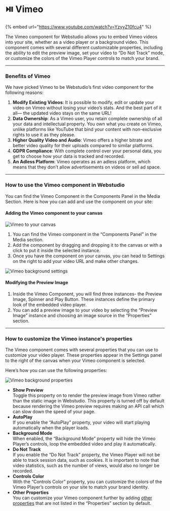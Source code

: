 # ⏯️ Vimeo

{% embed url="https://www.youtube.com/watch?v=YzyyZ10fcu4" %}

The Vimeo component for Webstudio allows you to embed Vimeo videos into your site, whether as a video player or a background video. This component comes with several different customizable properties, including the ability to edit the preview image, set your video to “Do Not Track” mode, or customize the colors of the Vimeo Player controls to match your brand.

***

### Benefits of Vimeo

We have picked Vimeo to be Webstudio’s first video component for the following reasons:

1. **Modify Existing Videos**: It is possible to modify, edit or update your video on Vimeo without losing your video’s stats. And the best part of it all— the updated video stays on the same URL!
2. **Data Ownership**: As a Vimeo user, you retain complete ownership of all your data and intellectual property. You own what you create on Vimeo, unlike platforms like YouTube that bind your content with non-exclusive rights to use it as they please.
3. **Higher Quality Video and Audio**: Vimeo offers a higher bitrate and better video quality for their uploads compared to similar platforms.
4. **GDPR Compliance**: With complete control over your personal data, you get to choose how your data is tracked and recorded.
5. **An Adless Platform**: Vimeo operates as an adless platform, which means that they don’t allow advertisements on videos or sell ad space.

***

### How to use the Vimeo component in Webstudio

You can find the Vimeo Component in the Components Panel in the Media Section. Here is how you can add and use the component on your site:

#### Adding the Vimeo component to your canvas

![Vimeo to your canvas](../../.gitbook/assets/university/Video_component_step_1.avif)

1. You can find the Vimeo component in the “Components Panel” in the Media section.
2. Add the component by dragging and dropping it to the canvas or with a click to put it inside the selected instance.
3. Once you have the component on your canvas, you can head to Settings on the right to add your video URL and make other changes.

![Vimeo background settings](../../.gitbook/assets/university/Video_component_properties.avif)

#### Modifying the Preview Image

1. Inside the Vimeo Component, you will find three instances- the Preview Image, Spinner and Play Button. These instances define the primary look of the embedded video player.
2. You can add a preview image to your video by selecting the “Preview Image” instance and choosing an image source in the “Properties” section.

***

### How to customize the Vimeo instance's properties

The Vimeo component comes with several properties that you can use to customize your video player. These properties appear in the Settings panel to the right of the canvas when your Vimeo component is selected.

Here’s how you can use the following properties:&#x20;

![Vimeo background properties](../../.gitbook/assets/university/Vimeo_instance_properties-2.avif)

* **Show Preview**\
  Toggle this property on to render the preview image from Vimeo rather than the static image in Webstudio. This property is turned off by default because rendering the Vimeo preview requires making an API call which can slow down the speed of your page.
* **AutoPlay**\
  If you enable the “AutoPlay” property, your video will start playing automatically when the player loads.
* **Background Mode**\
  When enabled, the “Background Mode” property will hide the Vimeo Player’s controls, loop the embedded video and play it automatically.
* **Do Not Track**\
  If you enable the “Do Not Track” property, the Vimeo Player will not be able to track session data, such as cookies. It is important to note that video statistics, such as the number of views, would also no longer be recorded.
* **Controls Color**\
  With the “Controls Color” property, you can customize the colors of the Vimeo Player’s controls on your site to match your brand identity.
* **Other Properties**\
  You can customize your Vimeo component further by adding [other properties](https://developer.vimeo.com/player/sdk/embed) that are not listed in the “Properties” section by default.
